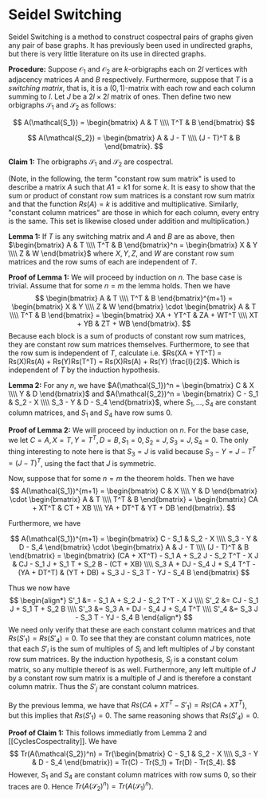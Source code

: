 Seidel Switching
================

Seidel Switching is a method to construct cospectral pairs of graphs given any pair of base graphs. It has previously been used in undirected graphs, but there is very little literature on its use in directed graphs.

**Procedure:** Suppose $\mathcal{O_1}$ and $\mathcal{O_2}$ are $k$-orbigraphs each on $2l$ vertices with adjacency matrices $A$ and $B$ respectively. Furthermore, suppose that $T$ is a _switching matrix_, that is, it is a $(0,1)$-matrix with each row and each column summing to $l$. Let $J$ be a $2l \times 2l$ matrix of ones. Then define two new orbigraphs $\mathcal{S_1}$ and $\mathcal{S_2}$ as follows:

$$
A(\mathcal{S_1}) = \begin{bmatrix}
    A & T \\\\
    T^T & B
\end{bmatrix}
$$

$$
A(\mathcal{S_2}) = \begin{bmatrix}
    A & J - T \\\\
    (J - T)^T & B
\end{bmatrix}.
$$

**Claim 1:** The orbigraphs $\mathcal{S_1}$ and $\mathcal{S_2}$ are cospectral.

(Note, in the following, the term "constant row sum matrix" is used to describe a matrix $A$ such that $A 1 = k 1$ for some $k$. It is easy to show that the sum or product of constant row sum matrices is a constant row sum matrix and that the function $Rs(A) = k$ is additive and multiplicative. Similarly, "constant column matrices" are those in which for each column, every entry is the same. This set is likewise closed under addition and multiplication.)

**Lemma 1:** If $T$ is any switching matrix and $A$ and $B$ are as above, then $\begin{bmatrix}
    A & T \\\\
    T^T & B
\end{bmatrix}^n = \begin{bmatrix}
    X & Y \\\\
    Z & W
\end{bmatrix}$ where $X, Y, Z$, and $W$ are constant row sum matrices and the row sums of each are independent of $T$.

**Proof of Lemma 1:** We will proceed by induction on $n$. The base case is trivial. Assume that for some $n = m$ the lemma holds. Then we have
$$
\begin{bmatrix}
    A & T \\\\
    T^T & B
\end{bmatrix}^{m+1} = \begin{bmatrix}
    X & Y \\\\
    Z & W
\end{bmatrix} \cdot \begin{bmatrix}
    A & T \\\\
    T^T & B
\end{bmatrix} = \begin{bmatrix}
    XA + YT^T & ZA + WT^T \\\\
    XT + YB & ZT + WB
\end{bmatrix}.
$$
Because each block is a sum of products of constant row sum matrices, they are constant row sum matrices themselves. Furthermore, to see that the row sum is independent of $T$, calculate i.e. $Rs(XA + YT^T) = Rs(X)Rs(A) + Rs(Y)Rs(T^T) = Rs(X)Rs(A) + Rs(Y) \frac{l}{2}$. Which is independent of $T$ by the induction hypothesis.


**Lemma 2:** For any $n$, we have $A(\mathcal{S_1})^n = \begin{bmatrix}
    C & X \\\\
    Y & D
\end{bmatrix}$ and $A(\mathcal{S_2})^n = \begin{bmatrix}
    C - S_1 & S_2 - X \\\\
    S_3 - Y & D - S_4
\end{bmatrix}$, where $S_1,\ldots,S_4$ are constant column matrices, and $S_1$ and $S_4$ have row sums $0$.

**Proof of Lemma 2:** We will proceed by induction on $n$. For the base case, we let $C = A, X = T, Y = T^T, D = B, S_1 = 0, S_2 = J, S_3 = J, S_4 = 0$. The only thing interesting to note here is that $S_3 = J$ is valid because $S_3 - Y = J - T^T = (J - T)^T$, using the fact that $J$ is symmetric.

Now, suppose that for some $n = m$ the theorem holds. Then we have
$$
A(\mathcal{S_1})^{m+1} = \begin{bmatrix}
    C & X \\\\
    Y & D
\end{bmatrix} \cdot \begin{bmatrix}
    A & T \\\\
    T^T & B
\end{bmatrix} = \begin{bmatrix}
    CA + XT^T & CT + XB \\\\
    YA + DT^T & YT + DB
\end{bmatrix}.
$$

Furthermore, we have

$$
A(\mathcal{S_1})^{m+1} = \begin{bmatrix}
    C - S_1 & S_2 - X \\\\
    S_3 - Y & D - S_4
\end{bmatrix} \cdot \begin{bmatrix}
    A & J - T \\\\
    (J - T)^T & B
\end{bmatrix} = \begin{bmatrix}
    (CA + XT^T) - S_1 A + S_2 J - S_2 T^T - X J & CJ - S_1 J + S_1 T + S_2 B - (CT + XB) \\\\
    S_3 A + DJ - S_4 J + S_4 T^T - (YA + DT^T) & (YT + DB) + S_3 J - S_3 T - YJ - S_4 B
\end{bmatrix}
$$

Thus we now have
$$
\begin{align*}
S'_1 &= - S_1 A + S_2 J - S_2 T^T - X J \\\\
S'_2 &= CJ - S_1 J + S_1 T + S_2 B \\\\
S'_3 &= S_3 A + DJ - S_4 J + S_4 T^T \\\\
S'_4 &= S_3 J - S_3 T - YJ - S_4 B
\end{align*}
$$
We need only verify that these are each constant column matrices and that $Rs(S'_1) = Rs(S'_4) = 0$. To see that they are constant column matrices, note that each $S'_i$ is the sum of multiples of $S_j$ and left multiples of $J$ by constant row sum matrices. By the induction hypothesis, $S_j$ is a constant colum matrix, so any multiple thereof is as well. Furthermore, any left multiple of $J$ by a constant row sum matrix is a multiple of $J$ and is therefore a constant column matrix. Thus the $S'_j$ are constant column matrices. 

By the previous lemma, we have that $Rs(CA + XT^T - S'_1) = Rs(CA + XT^T)$, but this implies that $Rs(S'_1) = 0$. The same reasoning shows that $Rs(S'_4) = 0$.

**Proof of Claim 1:** This follows immediatly from Lemma 2 and [[CyclesCospectrality]]. We have
$$
Tr(A(\mathcal{S_2})^n) = Tr(\begin{bmatrix}
    C - S_1 & S_2 - X \\\\
    S_3 - Y & D - S_4
\end{bmatrix}) = Tr(C) - Tr(S_1) + Tr(D) - Tr(S_4).
$$
However, $S_1$ and $S_4$ are constant column matrices with row sums $0$, so their traces are $0$. Hence $Tr(A(\mathcal{S_2})^n) = Tr(A(\mathcal{S_1})^n)$.
